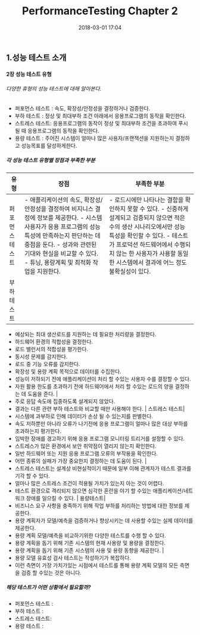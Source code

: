 ﻿---
layout: post
title:  "PerformanceTesting Chapter 2"
date:   2018-03-01 17:04
---
## 1.성능 테스트 소개

#### 2장 성능 테스트 유형
###### 다양한 휴형의 성능 테스트에 대해 알아본다.
- 퍼포먼스 테스트 : 속도, 확장성/안정성을 결정하거나 검증한다.
- 부하 테스트 : 정상 및 최대부하 조건 아래에서 응용프로그램의 동작을 확인한다.
- 스트레스 테스트: 응용프로그램의 동작이 정상 및 최대부하 조건을 초과하여 푸시 될 때 응용프로그램의 동작을 확인한다.
- 용량 테스트 : 주어진 시스템이 얼마나 많은 사용자/프랜잭션을 지원하는지 결정하고 성능목표를 달성하게한다.

##### 각 성능 테스트 유형별 장점과 부족한 부분
유형 | 장점 | 부족한 부분
---- | ---- | -----------
퍼포먼스 테스트 | - 애플리케이션의 속도, 확장성/안정성을 결정하여 비지니스 결정에 정보를 제공한다. - 시스템 사용자가 응용 프로그램의 성능 특성에 만족하는지 판단하는 데 중점을 둔다. - 성과와 관련된 기대와 현실을 비교할 수 있다. - 튜닝, 용량계획 및 최적화 작업을 지원한다. | - 로드시에만 나타나는 결함을 확인하지 못할 수 있다. - 신중하게 설계되고 검증되지 않으면 적은 수의 생산 시나리오에서만 성능 특성을 확인할 수 있다. - 테스트가 프로덕션 하드웨어에서 수행되지 않는 한 사용자가 사용할 동일한 시스템에서 결과에 어느 정도 불확실성이 있다.
부하테스트 |
- 예상되는 최대 생산로드를 지원하는 데 필요한 처리량을 결정한다.
- 하드웨어 환경의 적합성을 결정한다.
- 로드 밸런서의 적합성을 평가한다.
- 동시성 문제를 감지한다.
- 로드 중 기능 오류를 감지한다.
- 확장성 및 용량 계획 목적으로 데이터를 수집한다.
- 성능이 저하되기 전에 애플리케이션이 처리 할 수있는 사용자 수를 결정할 수 있다.
- 자원 활용 한도를 초과하기 전에 하드웨어에서 처리 할 수있는 로드의 양을 결정하는 데 도움을 준다.
|
- 주로 응답 속도에 집중하도록 설계되지 않았다.
- 결과는 다른 관련 부하 테스트와 비교할 때만 사용해야 한다.
|
스트레스 테스트|
- 시스템에 과부하로 인해 데이터가 손상 될 수 있는지를 판별한다.
- 속도 저하뿐만 아니라 오류가 나기전에 응용 프로그램이 얼마나 많은 대상 부하를 초과하는지 평가한다.
- 임박한 장애를 경고하기 위해 응용 프로그램 모니터링 트리거를 설정할 수 있다.
- 스트레스가 많은 환경에서 보안 취약점이 열리지 않는지 확인한다.
- 일반 하드웨어 또는 지원 응용 프로그램 오류의 부작용을 확인한다.
- 어떤 종류의 실패가 가장 중요한지 결정하는 데 도움이 된다.
|
- 스트레스 테스트는 설계상 비현실적이기 때문에 일부 이해 관계자가 테스트 결과를 기각 할 수 있다.
- 얼마나 많은 스트레스 조건이 적용될 가치가 있는지 아는 것이 어렵다.
- 테스트 환경으로 격리되지 않으면 심각한 혼란을 야기 할 수있는 애플리케이션/네트워크 장애를 일으킬 수 있다.
|
용량테스트|
- 비즈니스 요구 사항을 충족하기 위해 작업 부하를 처리하는 방법에 대한 정보를 제공한다.  
- 용량 계획자가 모델/예측을 검증하거나 향상시키는 데 사용할 수있는 실제 데이터를 제공한다.
- 용량 계획 모델/예측을 비교하기위한 다양한 테스트를 수행 할 수 있다.
- 용량 계획을 돕기 위해 기존 시스템의 현재 사용량 및 용량을 결정한다.
- 용량 계획을 돕기 위해 기존 시스템의 사용 및 용량 동향을 제공한다.
|
- 용량 모델 유효성 검사 테스트는 작성하기가 복잡하다.
- 이런 측면이 가장 가치가있는 시점에서 테스트를 통해 용량 계획 모델의 모든 측면을 검증 할 수있는 것은 아니다.


#####  해당 테스트가 어떤 상황에서 필요할까?
- 퍼포먼스 테스트 : 
- 부하 테스트 : 
- 스트레스 테스트: 
- 용량 테스트 : 